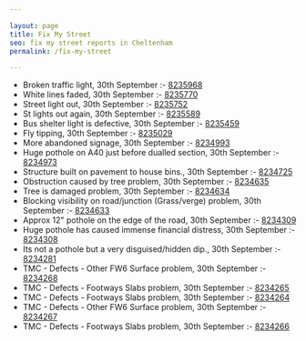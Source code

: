```yaml
---

layout: page
title: Fix My Street
seo: fix my street reports in Cheltenham
permalink: /fix-my-street

---
```


<!-- fix_marker starts -->

- Broken traffic light, 30th September :- [8235968](https://www.fixmystreet.com/report/8235968)
- White lines faded, 30th September :- [8235770](https://www.fixmystreet.com/report/8235770)
- Street light out, 30th September :- [8235752](https://www.fixmystreet.com/report/8235752)
- St lights out again, 30th September :- [8235589](https://www.fixmystreet.com/report/8235589)
- Bus shelter light is defective, 30th September :- [8235459](https://www.fixmystreet.com/report/8235459)
- Fly tipping, 30th September :- [8235029](https://www.fixmystreet.com/report/8235029)
- More abandoned signage, 30th September :- [8234993](https://www.fixmystreet.com/report/8234993)
- Huge pothole on A40 just before dualled section, 30th September :- [8234973](https://www.fixmystreet.com/report/8234973)
- Structure built on pavement to house bins., 30th September :- [8234725](https://www.fixmystreet.com/report/8234725)
- Obstruction caused by tree problem, 30th September :- [8234635](https://www.fixmystreet.com/report/8234635)
- Tree is damaged problem, 30th September :- [8234634](https://www.fixmystreet.com/report/8234634)
- Blocking visibility on road/junction (Grass/verge) problem, 30th September :- [8234633](https://www.fixmystreet.com/report/8234633)
- Approx 12" pothole on the edge of the road, 30th September :- [8234309](https://www.fixmystreet.com/report/8234309)
- Huge pothole has caused immense financial distress, 30th September :- [8234308](https://www.fixmystreet.com/report/8234308)
- Its not a pothole but a very disguised/hidden dip., 30th September :- [8234281](https://www.fixmystreet.com/report/8234281)
- TMC - Defects - Other FW6  Surface problem, 30th September :- [8234268](https://www.fixmystreet.com/report/8234268)
- TMC - Defects - Footways Slabs problem, 30th September :- [8234265](https://www.fixmystreet.com/report/8234265)
- TMC - Defects - Footways Slabs problem, 30th September :- [8234264](https://www.fixmystreet.com/report/8234264)
- TMC - Defects - Other FW6  Surface problem, 30th September :- [8234267](https://www.fixmystreet.com/report/8234267)
- TMC - Defects - Footways Slabs problem, 30th September :- [8234266](https://www.fixmystreet.com/report/8234266)

<!-- fix_marker ends -->
